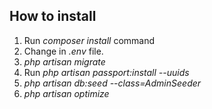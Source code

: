 ## How to install 

1. Run *composer install* command
2. Change in *.env* file.
3. *php artisan migrate*
4. Run *php artisan passport:install --uuids*
5.  *php artisan db:seed --class=AdminSeeder*
6. *php artisan optimize*
